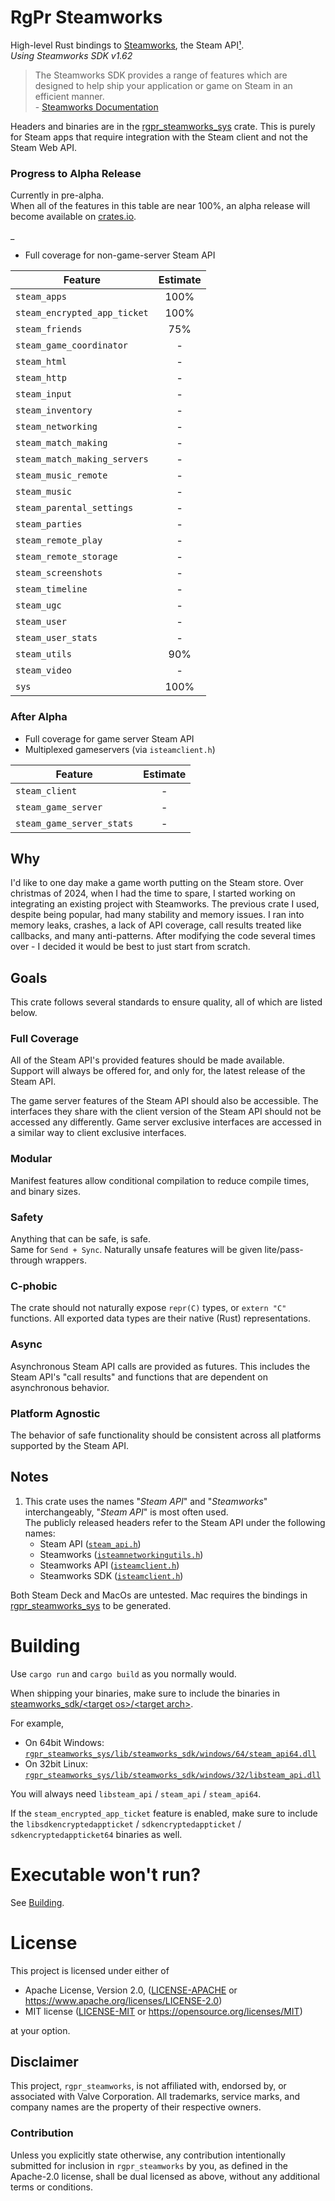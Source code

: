 # RgPr Steamworks

High-level Rust bindings to [Steamworks](https://partner.steamgames.com/), the Steam API[¹](#notes).  
*Using Steamworks SDK v1.62*

> The Steamworks SDK provides a range of features which are designed to help ship your application or game on Steam in an efficient manner.  
> \- [Steamworks Documentation](https://partner.steamgames.com/doc/sdk)

Headers and binaries are in the [rgpr_steamworks_sys](rgpr_steamworks_sys) crate.
This is purely for Steam apps that require integration with the Steam client and not the Steam Web API.

### Progress to Alpha Release

Currently in pre-alpha.  
When all of the features in this table are near 100%,
an alpha release will become available on [crates.io](https://crates.io).

_
- Full coverage for non-game-server Steam API

| Feature                      | Estimate |
|------------------------------|:--------:|
| `steam_apps`                 |   100%   |
| `steam_encrypted_app_ticket` |   100%   |
| `steam_friends`              |   75%    |
| `steam_game_coordinator`     |    -     |
| `steam_html`                 |    -     |
| `steam_http`                 |    -     |
| `steam_input`                |    -     |
| `steam_inventory`            |    -     |
| `steam_networking`           |    -     |
| `steam_match_making`         |    -     |
| `steam_match_making_servers` |    -     |
| `steam_music_remote`         |    -     |
| `steam_music`                |    -     |
| `steam_parental_settings`    |    -     |
| `steam_parties`              |    -     |
| `steam_remote_play`          |    -     |
| `steam_remote_storage`       |    -     |
| `steam_screenshots`          |    -     |
| `steam_timeline`             |    -     |
| `steam_ugc`                  |    -     |
| `steam_user`                 |    -     |
| `steam_user_stats`           |    -     |
| `steam_utils`                |   90%    |
| `steam_video`                |    -     |
| `sys`                        |   100%   |

### After Alpha
- Full coverage for game server Steam API
- Multiplexed gameservers (via `isteamclient.h`)

| Feature                      | Estimate |
|------------------------------|:--------:|
| `steam_client`               |    -     |
| `steam_game_server`          |    -     |
| `steam_game_server_stats`    |    -     |

## Why

I'd like to one day make a game worth putting on the Steam store.
Over christmas of 2024, when I had the time to spare, I started working on integrating an existing project with Steamworks.
The previous crate I used, despite being popular, had many stability and memory issues.
I ran into memory leaks, crashes, a lack of API coverage, call results treated like callbacks, and many anti-patterns.
After modifying the code several times over - I decided it would be best to just start from scratch.

## Goals

This crate follows several standards to ensure quality, all of which are listed below.

### Full Coverage

All of the Steam API's provided features should be made available.  
Support will always be offered for, and only for, the latest release of the Steam API.

The game server features of the Steam API should also be accessible.
The interfaces they share with the client version of the Steam API should not be accessed any differently.
Game server exclusive interfaces are accessed in a similar way to client exclusive interfaces.

### Modular

Manifest features allow conditional compilation to reduce compile times, and binary sizes.

### Safety

Anything that can be safe, is safe.  
Same for `Send + Sync`.
Naturally unsafe features will be given lite/pass-through wrappers.

### C-phobic

The crate should not naturally expose `repr(C)` types, or `extern "C"` functions.
All exported data types are their native (Rust) representations.

### Async

Asynchronous Steam API calls are provided as futures.
This includes the Steam API's "call results" and functions that are dependent on asynchronous behavior.

### Platform Agnostic

The behavior of safe functionality should be consistent across all platforms supported by the Steam API.

## Notes

1. This crate uses the names "_Steam API_" and "_Steamworks_" interchangeably, "_Steam API_" is most often used.  
   The publicly released headers refer to the Steam API under the following names:
	- Steam API ([`steam_api.h`](rgpr_steamworks_sys/lib/steamworks_sdk/headers/steam_api.h))
	- Steamworks ([`isteamnetworkingutils.h`](rgpr_steamworks_sys/lib/steamworks_sdk/headers/isteamnetworkingutils.h))
	- Steamworks API ([`isteamclient.h`](rgpr_steamworks_sys/lib/steamworks_sdk/headers/isteamclient.h))
	- Steamworks SDK ([`isteamclient.h`](rgpr_steamworks_sys/lib/steamworks_sdk/headers/isteamclient.h))

Both Steam Deck and MacOs are untested.
Mac requires the bindings in [rgpr_steamworks_sys](rgpr_steamworks_sys) to be generated.

# Building

Use `cargo run` and `cargo build` as you normally would.

When shipping your binaries, make sure to include the binaries in [steamworks_sdk/\<target os\>/\<target arch\>](rgpr_steamworks_sys/lib/steamworks_sdk).

For example,

- On 64bit Windows: [`rgpr_steamworks_sys/lib/steamworks_sdk/windows/64/steam_api64.dll`](rgpr_steamworks_sys/lib/steamworks_sdk/windows/64)
- On 32bit Linux: [`rgpr_steamworks_sys/lib/steamworks_sdk/windows/32/libsteam_api.dll`](rgpr_steamworks_sys/lib/steamworks_sdk/windows/32)

You will always need `libsteam_api` / `steam_api` / `steam_api64`.

If the `steam_encrypted_app_ticket` feature is enabled, make sure to include the `libsdkencryptedappticket` / `sdkencryptedappticket` / `sdkencryptedappticket64` binaries as well.

# Executable won't run?

See [Building](#building).

# License

This project is licensed under either of

- Apache License, Version 2.0, ([LICENSE-APACHE](LICENSE-APACHE) or  https://www.apache.org/licenses/LICENSE-2.0)
- MIT license ([LICENSE-MIT](LICENSE-MIT) or https://opensource.org/licenses/MIT)

at your option.

## Disclaimer

This project, `rgpr_steamworks`, is not affiliated with, endorsed by, or associated with Valve Corporation.
All trademarks, service marks, and company names are the property of their respective owners.

### Contribution

Unless you explicitly state otherwise, any contribution intentionally submitted
for inclusion in `rgpr_steamworks` by you, as defined in the Apache-2.0 license, shall be
dual licensed as above, without any additional terms or conditions.
